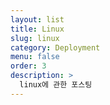 ```yaml
---
layout: list
title: Linux
slug: linux
category: Deployment
menu: false
order: 3
description: >
  linux에 관한 포스팅
---
```

